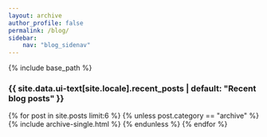 ```yaml
---
layout: archive
author_profile: false
permalink: /blog/
sidebar:
    nav: "blog_sidenav"
---
```


{% include base_path %}

<h3 class="archive__subtitle">{{ site.data.ui-text[site.locale].recent_posts | default: "Recent blog posts" }}</h3>

{% for post in site.posts limit:6 %}
  {% unless post.category == "archive" %}
    {% include archive-single.html %}
  {% endunless %}
{% endfor %}
